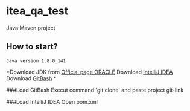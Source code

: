 # itea_qa_test
Java Maven project
## How to start?
```
Java version 1.8.0_141

```
*Download JDK from [Official page ORACLE](http://www.oracle.com/technetwork/java/javase/downloads/index.html)
Download [IntelliJ IDEA](https://www.jetbrains.com/idea/download/#section=windows)
Download [GitBash](https://git-scm.com/downloads) 
*

###Load GitBash
Execut command 'git clone' and paste project git-link

###Load IntelliJ IDEA
Open pom.xml

